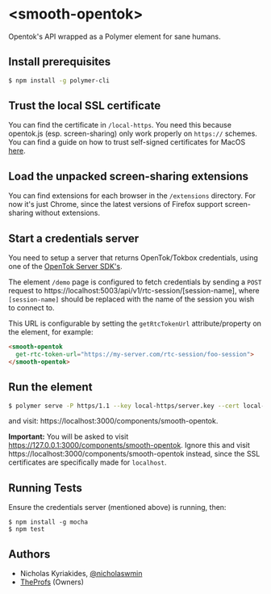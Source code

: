 # \<smooth-opentok\>

Opentok&#39;s API wrapped as a Polymer element for sane humans.

## Install prerequisites

```bash
$ npm install -g polymer-cli
```

## Trust the local SSL certificate

You can find the certificate in `/local-https`. You need this because opentok.js
(esp. screen-sharing) only work properly on `https://` schemes. You can find
a guide on how to trust self-signed certificates for MacOS [here][trust-self-signed-ssl-macos].

## Load the unpacked screen-sharing extensions

You can find extensions for each browser in the `/extensions` directory. For
now it's just Chrome, since the latest versions of Firefox support
screen-sharing without extensions.

## Start a credentials server

You need to setup a server that returns OpenTok/Tokbox credentials, using one
of the [OpenTok Server SDK's][opentok-server-sdks].

The element `/demo` page is configured to fetch credentials by sending a `POST`
request to https://localhost:5003/api/v1/rtc-session/[session-name], where
`[session-name]` should be replaced with the name of the session you wish to
connect to.

This URL is configurable by setting the `getRtcTokenUrl` attribute/property on
the element, for example:

```html
<smooth-opentok
  get-rtc-token-url="https://my-server.com/rtc-session/foo-session">
</smooth-opentok>
```

## Run the element

```bash
$ polymer serve -P https/1.1 --key local-https/server.key --cert local-https/server.crt --hostname localhost --port 3000
```

and visit: https://localhost:3000/components/smooth-opentok.


**Important:** You will be asked to visit https://127.0.0.1:3000/components/smooth-opentok.
Ignore this and visit https://localhost:3000/components/smooth-opentok instead,
since the SSL certificates are specifically made for `localhost`.

## Running Tests

Ensure the credentials server (mentioned above) is running, then:

```
$ npm install -g mocha
$ npm test
```

## Authors

- Nicholas Kyriakides, [@nicholaswmin][nicholaswmin]
- [TheProfs][the-profs] (Owners)

[trust-self-signed-ssl-macos]: https://tosbourn.com/getting-os-x-to-trust-self-signed-ssl-certificates/
[opentok-server-sdks]: https://tokbox.com/developer/sdks/server/
[nicholaswmin]: https://github.com/nicholaswmin
[the-profs]: https://github.com/TheProfs

